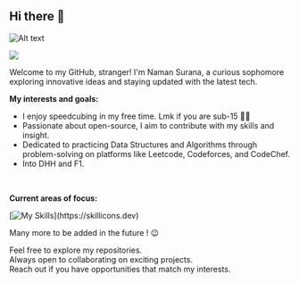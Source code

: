 ## Hi there 👋

![Alt text](https://user-images.githubusercontent.com/74038190/212284158-e840e285-664b-44d7-b79b-e264b5e54825.gif)

![](https://komarev.com/ghpvc/?username=newman05&color=green)

Welcome to my GitHub, stranger! I'm Naman Surana, a curious sophomore exploring innovative ideas and staying updated with the latest tech.


**My interests and goals:** 

- I enjoy speedcubing in my free time. Lmk if you are sub-15 😶‍🌫️
- Passionate about open-source, I aim to contribute with my skills and insight.
- Dedicated to practicing Data Structures and Algorithms through problem-solving on platforms like Leetcode, Codeforces, and CodeChef.
- Into DHH and F1.

































<br>

**Current areas of focus:**

[![My Skills](https://skillicons.dev/icons?i=cpp,css,c,js,nodejs,html,)](https://skillicons.dev)

Many more to be added in the future ! 😉
<br>

Feel free to explore my repositories.
<br>
Always open to collaborating on exciting projects.
<br>
Reach out if you have opportunities that match my interests.
<!--
**newman05/newman05** is a ✨ _special_ ✨ repository because its `README.md` (this file) appears on your GitHub profile.

Here are some ideas to get you started:

- 🔭 I’m currently working on ...
- 🌱 I’m currently learning ...
- 👯 I’m looking to collaborate on ...
- 🤔 I’m looking for help with ...
- 💬 Ask me about ...
- 📫 How to reach me: ...
- 😄 Pronouns: ...
- ⚡ Fun fact: ...
-->
